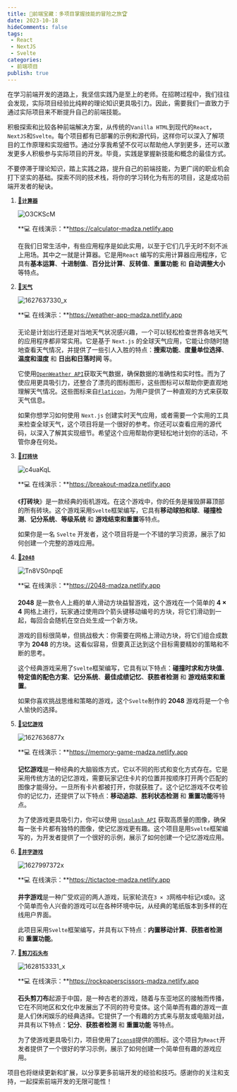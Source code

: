 ```yaml
---
title: 🥇前端宝藏：多项目掌握技能的冒险之旅🏆
date: 2023-10-18
hideComments: false
tags:
 - React
 - NextJS
 - Svelte
categories:
 - 前端项目
publish: true
---
```


在学习前端开发的道路上，我坚信实践乃是至上的老师。在招聘过程中，我们往往会发现，实际项目经验比纯粹的理论知识更具吸引力。因此，需要我们一直致力于通过实际项目来不断提升自己的前端技能。

积极探索和比较各种前端解决方案，从传统的`Vanilla HTML`到现代的`React`，`NextJS`和`Svelte`。每个项目都有已部署的示例和源代码，这样你可以深入了解项目的工作原理和实现细节。通过分享我希望不仅可以帮助他人学到更多，还可以激发更多人积极参与实际项目的开发。毕竟，实践是掌握新技能和概念的最佳方式。

不要停滞于理论知识，踏上实践之路，提升自己的前端技能，为更广阔的职业机会打下坚实的基础。探索不同的技术栈，将你的学习转化为有形的项目，这是成功前端开发者的秘诀。



1. [🔎**`计算器`**](https://github.com/madzadev/calculator)

   ![O3CKScM](https://raw.githubusercontent.com/chnjames/cloudImg/main/blog/202310171557588.gif)

   **💻 在线演示：**https://calculator-madza.netlify.app

   在我们日常生活中，有些应用程序是如此实用，以至于它们几乎无时不刻不派上用场。其中之一就是计算器。它是用`React` 编写的实用计算器应用程序，它具有**基本运算**、**十进制值**、**百分比计算**、**反转值**、**重置功能** 和 **自动调整大小**等特点。

   

2. [🔎**`天气`**](https://github.com/madzadev/weather-app)

   ![1627637330_x](https://raw.githubusercontent.com/chnjames/cloudImg/main/blog/202310171703032.gif)

   **💻 在线演示：**https://weather-app-madza.netlify.app

   无论是计划出行还是对当地天气状况感兴趣，一个可以轻松检查世界各地天气的应用程序都非常实用。它是基于 `Next.js` 的全球天气应用，它能让你随时随地查看天气情况，并提供了一些引人入胜的特点：**搜索功能**、**度量单位选择**、**温度和湿度** 和 **日出和日落时间** 等。

   它使用[`OpenWeather API`](https://openweathermap.org/)获取天气数据，确保数据的准确性和实时性。而为了使应用更具吸引力，还整合了漂亮的图标图形，这些图标可以帮助你更直观地理解天气情况。这些图标来自[`Flaticon`](https://www.flaticon.com/)，为用户提供了一种直观的方式来获取天气信息。

   如果你想学习如何使用 `Next.js` 创建实时天气应用，或者需要一个实用的工具来检查全球天气，这个项目将是一个很好的参考。你还可以查看应用的源代码，以深入了解其实现细节。希望这个应用帮助你更轻松地计划你的活动，不管你身在何处。

   

3. [🔎**`打砖块`**](https://github.com/madzadev/breakout)

   ![c4uaKqL](https://raw.githubusercontent.com/chnjames/cloudImg/main/blog/202310171747446.gif)

   **💻 在线演示：**https://breakout-madza.netlify.app

   《**打砖块**》是一款经典的街机游戏。在这个游戏中，你的任务是摧毁屏幕顶部的所有砖块。这个游戏采用`Svelte`框架编写，它具有**移动球拍和球**、**碰撞检测**、**记分系统**、**等级系统** 和 **游戏结束和重置**等特点。

   如果你是一名 `Svelte` 开发者，这个项目将是一个不错的学习资源，展示了如何创建一个完整的游戏应用。

   

4. [🔎**`2048`**](https://github.com/madzadev/2048)

   ![Tn8VS0npqE](https://raw.githubusercontent.com/chnjames/cloudImg/main/blog/202310171804183.gif)

   **💻 在线演示：**https://2048-madza.netlify.app

   **2048** 是一款令人上瘾的单人滑动方块益智游戏，这个游戏在一个简单的 **4 × 4** 网格上进行，玩家通过使用四个箭头键移动编号的方块，将它们滑动到一起，每回合会随机在空白处生成一个新方块。

   游戏的目标很简单，但挑战极大：你需要在网格上滑动方块，将它们组合成数字为 **2048** 的方块。这看似容易，但要真正达到这个目标需要精妙的策略和不断的思考。

   这个经典游戏采用了`Svelte`框架编写，它具有以下特点：**碰撞时求和方块值**、**特定值的配色方案**、**记分系统**、**最佳成绩记忆**、**获胜者检测** 和 **游戏结束和重置**。

   如果你喜欢挑战思维和策略的游戏，这个`Svelte`制作的 **2048** 游戏将是一个令人愉快的选择。

   

5. [🔎**`记忆游戏`**](https://github.com/madzadev/memory-game)

   ![1627636877x](https://raw.githubusercontent.com/chnjames/cloudImg/main/blog/202310171817664.gif)

   **💻 在线演示：**https://memory-game-madza.netlify.app

   **记忆游戏**是一种经典的大脑锻炼方式，它以不同的形式和变化方式存在。它是采用传统方法的记忆游戏，需要玩家记住卡片的位置并按顺序打开两个匹配的图像才能得分。一旦所有卡片都被打开，你就获胜了。这个记忆游戏不仅考验你的记忆力，还提供了以下特点：**移动追踪**、**胜利状态检测** 和 **重置功能**等特点。

   为了使游戏更具吸引力，你可以使用 [`Unsplash API`](https://unsplash.com/developers) 获取高质量的图像，确保每一张卡片都有独特的图像，使记忆游戏更有趣。这个项目是用`Svelte`框架编写的，为开发者提供了一个很好的示例，展示了如何创建一个记忆游戏应用。

   

6. [🔎**`井字游戏`**](https://github.com/madzadev/tic-tac-toe)

   ![1627997372x](https://raw.githubusercontent.com/chnjames/cloudImg/main/blog/202310171826420.gif)

   **💻 在线演示：**https://tictactoe-madza.netlify.app

   **井字游戏**是一种广受欢迎的两人游戏，玩家轮流在`3 × 3`网格中标记`X`或`O`。这个简单而令人兴奋的游戏可以在各种环境中玩，从经典的笔纸版本到多样的在线用户界面。

   此项目采用`Svelte`框架编写，并具有以下特点：**内置移动计算**、**获胜者检测** 和 **重置功能**。

   

7. [🔎**`剪刀石头布`**](https://github.com/madzadev/rock-paper-scissors)

   ![1628153331_x](https://raw.githubusercontent.com/chnjames/cloudImg/main/blog/202310171833480.gif)

   **💻 在线演示：**https://rockpaperscissors-madza.netlify.app

   **石头剪刀布**起源于中国，是一种古老的游戏，随着与东亚地区的接触而传播，它在不同地区和文化中发展出了不同的符号变体。这个简单而有趣的游戏一直是人们休闲娱乐的经典选择。它提供了一个有趣的方式来与朋友或电脑对战，并具有以下特点：**记分**、**获胜者检测** 和 **重置功能** 等特点。

   为了使游戏更具吸引力，项目使用了[`Icons8`](https://icons8.com/)提供的图标。这个项目为`React`开发者提供了一个很好的学习示例，展示了如何创建一个简单但有趣的游戏应用。

项目也将继续更新和扩展，以分享更多前端开发的经验和技巧。感谢你的关注和支持，一起探索前端开发的无限可能性！